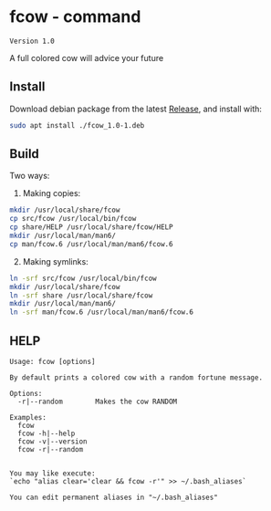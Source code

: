 # fcow - command
`Version 1.0`

A full colored cow will advice your future

## Install
Download debian package from the latest [Release](https://github.com/informaticapau/fcow/releases), and install with:
```sh
sudo apt install ./fcow_1.0-1.deb
```

## Build
Two ways:

1. Making copies:
```sh
mkdir /usr/local/share/fcow
cp src/fcow /usr/local/bin/fcow
cp share/HELP /usr/local/share/fcow/HELP
mkdir /usr/local/man/man6/
cp man/fcow.6 /usr/local/man/man6/fcow.6
```

2. Making symlinks:
```sh
ln -srf src/fcow /usr/local/bin/fcow
mkdir /usr/local/share/fcow
ln -srf share /usr/local/share/fcow
mkdir /usr/local/man/man6/
ln -srf man/fcow.6 /usr/local/man/man6/fcow.6
```


## HELP
```
Usage: fcow [options]

By default prints a colored cow with a random fortune message.

Options:
  -r|--random        Makes the cow RANDOM

Examples:
  fcow
  fcow -h|--help
  fcow -v|--version
  fcow -r|--random


You may like execute:
`echo "alias clear='clear && fcow -r'" >> ~/.bash_aliases`

You can edit permanent aliases in "~/.bash_aliases"

```
